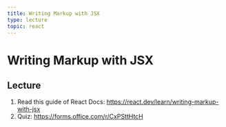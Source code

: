 ```yaml
---
title: Writing Markup with JSX
type: lecture
topic: react
---
```


# Writing Markup with JSX

## Lecture

1. Read this guide of React Docs: https://react.dev/learn/writing-markup-with-jsx
2. Quiz: https://forms.office.com/r/CxPSttHtcH
